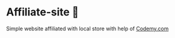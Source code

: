 # Affiliate-site :money_mouth_face:                                                                                                                                                                                        
Simple website affiliated with local store
 with help of <a href="http://johnelder.com/">Codemy.com</a>
